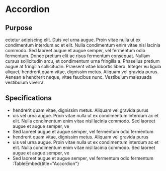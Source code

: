 # Accordion
## Purpose

ectetur adipiscing elit. Duis vel urna augue. Proin vitae nulla ut ex condimentum interdum ac et elit. Nulla condimentum enim vitae nisl lacinia commodo. Sed laoreet augue et augue semper, vel fermentum odio fermentum. Donec pretium elit ac risus fermentum consequat. Nullam cursus sollicitudin arcu, et condimentum urna fringilla a. Phasellus pretium augue at fringilla sollicitudin. Praesent vitae lobortis libero. Integer eu ligula aliquet, hendrerit quam vitae, dignissim metus. Aliquam vel gravida purus. Aenean a hendrerit neque, vitae faucibus nunc. Vestibulum malesuada vestibulum viverra.

## Specifications

- hendrerit quam vitae, dignissim metus. Aliquam vel gravida purus
- uis vel urna augue. Proin vitae nulla ut ex condimentum interdum ac et elit. Nulla condimentum enim vitae nisl lacinia commodo. Sed laoreet augue et augue semper, ve
- Sed laoreet augue et augue semper, vel fermentum odio fermentum
- hendrerit quam vitae, dignissim metus. Aliquam vel gravida purus
- uis vel urna augue. Proin vitae nulla ut ex condimentum interdum ac et elit. Nulla condimentum enim vitae nisl lacinia commodo. Sed laoreet augue et augue semper, ve
- Sed laoreet augue et augue semper, vel fermentum odio fermentum
:TableEmbed{title="Accordion"}